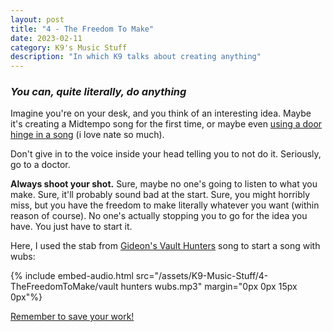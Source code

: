 ```yaml
---
layout: post
title: "4 - The Freedom To Make"
date: 2023-02-11
category: K9's Music Stuff
description: "In which K9 talks about creating anything"
---
```


### *You can, quite literally, do anything*

Imagine you're on your desk, and you think of an interesting idea. Maybe it's creating a Midtempo song for the first time, or maybe even [using a door hinge in a song](https://youtu.be/oJNZtl26iqU) (i love nate so much). 

Don't give in to the voice inside your head telling you to not do it. Seriously, go to a doctor.

**Always shoot your shot.** Sure, maybe no one's going to listen to what you make. Sure, it'll probably sound bad at the start. Sure, you might horribly miss, but you have the freedom to make literally whatever you want (within reason of course). No one's actually stopping you to go for the idea you have. You just have to start it.

Here, I used the stab from [Gideon's Vault Hunters](https://youtu.be/oMBeaZPostM) song to start a song with wubs:

{% include embed-audio.html src="/assets/K9-Music-Stuff/4-TheFreedomToMake/vault hunters wubs.mp3" margin="0px 0px 15px 0px"%}

[Remember to save your work!](/k9-s-music-stuff/2-SaveForTheFuture/)
